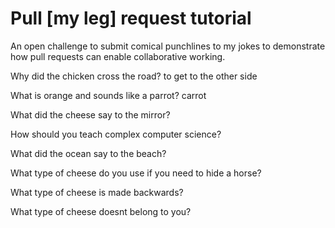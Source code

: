 # Pull [my leg] request tutorial
An open challenge to submit comical punchlines to my jokes to demonstrate how pull requests can enable collaborative working. 

Why did the chicken cross the road? to get to the other side 

What is orange and sounds like a parrot? carrot

What did the cheese say to the mirror? 

How should you teach complex computer science? 

What did the ocean say to the beach?

What type of cheese do you use if you need to hide a horse?

What type of cheese is made backwards?

What type of cheese doesnt belong to you?
